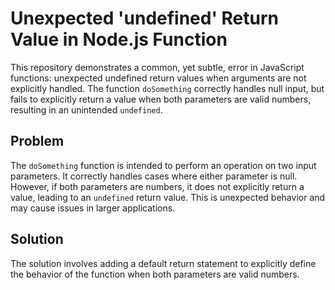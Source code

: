 # Unexpected 'undefined' Return Value in Node.js Function

This repository demonstrates a common, yet subtle, error in JavaScript functions: unexpected undefined return values when arguments are not explicitly handled.  The function `doSomething` correctly handles null input, but fails to explicitly return a value when both parameters are valid numbers, resulting in an unintended `undefined`.

## Problem

The `doSomething` function is intended to perform an operation on two input parameters.  It correctly handles cases where either parameter is null. However, if both parameters are numbers, it does not explicitly return a value, leading to an `undefined` return value. This is unexpected behavior and may cause issues in larger applications.

## Solution

The solution involves adding a default return statement to explicitly define the behavior of the function when both parameters are valid numbers. 